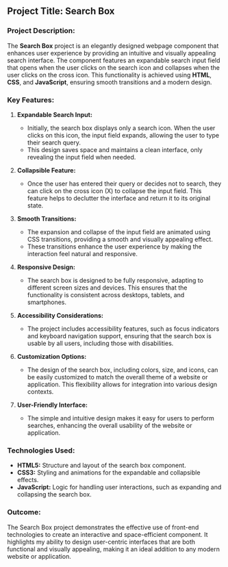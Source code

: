 ## Project Title: Search Box

### Project Description:

The **Search Box** project is an elegantly designed webpage component that enhances user experience by providing an intuitive and visually appealing search interface. The component features an expandable search input field that opens when the user clicks on the search icon and collapses when the user clicks on the cross icon. This functionality is achieved using **HTML**, **CSS**, and **JavaScript**, ensuring smooth transitions and a modern design.

### Key Features:

1. **Expandable Search Input:**
   - Initially, the search box displays only a search icon. When the user clicks on this icon, the input field expands, allowing the user to type their search query.
   - This design saves space and maintains a clean interface, only revealing the input field when needed.

2. **Collapsible Feature:**
   - Once the user has entered their query or decides not to search, they can click on the cross icon (X) to collapse the input field. This feature helps to declutter the interface and return it to its original state.

3. **Smooth Transitions:**
   - The expansion and collapse of the input field are animated using CSS transitions, providing a smooth and visually appealing effect.
   - These transitions enhance the user experience by making the interaction feel natural and responsive.

4. **Responsive Design:**
   - The search box is designed to be fully responsive, adapting to different screen sizes and devices. This ensures that the functionality is consistent across desktops, tablets, and smartphones.

5. **Accessibility Considerations:**
   - The project includes accessibility features, such as focus indicators and keyboard navigation support, ensuring that the search box is usable by all users, including those with disabilities.

6. **Customization Options:**
   - The design of the search box, including colors, size, and icons, can be easily customized to match the overall theme of a website or application. This flexibility allows for integration into various design contexts.

7. **User-Friendly Interface:**
   - The simple and intuitive design makes it easy for users to perform searches, enhancing the overall usability of the website or application.

### Technologies Used:

- **HTML5:** Structure and layout of the search box component.
- **CSS3:** Styling and animations for the expandable and collapsible effects.
- **JavaScript:** Logic for handling user interactions, such as expanding and collapsing the search box.

### Outcome:

The Search Box project demonstrates the effective use of front-end technologies to create an interactive and space-efficient component. It highlights my ability to design user-centric interfaces that are both functional and visually appealing, making it an ideal addition to any modern website or application.
